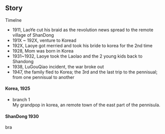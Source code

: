 ## Story
Timelne  
* 1911, LaoYe cut his braid as the revolution news spread to the remote village of ShanDong
* 191X ~ 192X, venture to Koread
* 192X, Laoye got merried and took his bride to korea for the 2nd time
* 1928, Mom was born in Korea
* 1931~1932, Laoye took the Laolao and the 2 young kids back to Shandong
* 1938, LuGouQiao incident, the war broke out 
* 1947, the family fled to Korea; the 3rd and the last trip to the pennisual; from one pennisual to another  


#### Korea, 1925
* branch 1  
My grandpop in korea, an remote town of the east part of the pennisula.



#### ShanDong 1930
bra
